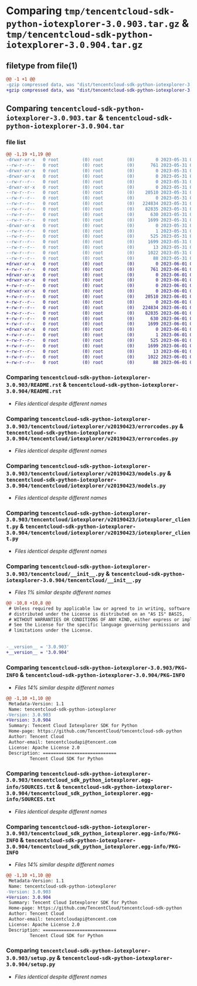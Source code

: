 # Comparing `tmp/tencentcloud-sdk-python-iotexplorer-3.0.903.tar.gz` & `tmp/tencentcloud-sdk-python-iotexplorer-3.0.904.tar.gz`

## filetype from file(1)

```diff
@@ -1 +1 @@
-gzip compressed data, was "dist/tencentcloud-sdk-python-iotexplorer-3.0.903.tar", last modified: Wed May 31 02:13:59 2023, max compression
+gzip compressed data, was "dist/tencentcloud-sdk-python-iotexplorer-3.0.904.tar", last modified: Thu Jun  1 02:37:24 2023, max compression
```

## Comparing `tencentcloud-sdk-python-iotexplorer-3.0.903.tar` & `tencentcloud-sdk-python-iotexplorer-3.0.904.tar`

### file list

```diff
@@ -1,19 +1,19 @@
-drwxr-xr-x   0 root         (0) root         (0)        0 2023-05-31 02:13:59.000000 tencentcloud-sdk-python-iotexplorer-3.0.903/
--rw-r--r--   0 root         (0) root         (0)      761 2023-05-31 02:13:59.000000 tencentcloud-sdk-python-iotexplorer-3.0.903/README.rst
-drwxr-xr-x   0 root         (0) root         (0)        0 2023-05-31 02:13:59.000000 tencentcloud-sdk-python-iotexplorer-3.0.903/tencentcloud/
-drwxr-xr-x   0 root         (0) root         (0)        0 2023-05-31 02:13:59.000000 tencentcloud-sdk-python-iotexplorer-3.0.903/tencentcloud/iotexplorer/
--rw-r--r--   0 root         (0) root         (0)        0 2023-05-31 02:13:59.000000 tencentcloud-sdk-python-iotexplorer-3.0.903/tencentcloud/iotexplorer/__init__.py
-drwxr-xr-x   0 root         (0) root         (0)        0 2023-05-31 02:13:59.000000 tencentcloud-sdk-python-iotexplorer-3.0.903/tencentcloud/iotexplorer/v20190423/
--rw-r--r--   0 root         (0) root         (0)    20510 2023-05-31 02:13:59.000000 tencentcloud-sdk-python-iotexplorer-3.0.903/tencentcloud/iotexplorer/v20190423/errorcodes.py
--rw-r--r--   0 root         (0) root         (0)        0 2023-05-31 02:13:59.000000 tencentcloud-sdk-python-iotexplorer-3.0.903/tencentcloud/iotexplorer/v20190423/__init__.py
--rw-r--r--   0 root         (0) root         (0)   224834 2023-05-31 02:13:59.000000 tencentcloud-sdk-python-iotexplorer-3.0.903/tencentcloud/iotexplorer/v20190423/models.py
--rw-r--r--   0 root         (0) root         (0)    82835 2023-05-31 02:13:59.000000 tencentcloud-sdk-python-iotexplorer-3.0.903/tencentcloud/iotexplorer/v20190423/iotexplorer_client.py
--rw-r--r--   0 root         (0) root         (0)      630 2023-05-31 02:13:59.000000 tencentcloud-sdk-python-iotexplorer-3.0.903/tencentcloud/__init__.py
--rw-r--r--   0 root         (0) root         (0)     1699 2023-05-31 02:13:59.000000 tencentcloud-sdk-python-iotexplorer-3.0.903/PKG-INFO
-drwxr-xr-x   0 root         (0) root         (0)        0 2023-05-31 02:13:59.000000 tencentcloud-sdk-python-iotexplorer-3.0.903/tencentcloud_sdk_python_iotexplorer.egg-info/
--rw-r--r--   0 root         (0) root         (0)        1 2023-05-31 02:13:59.000000 tencentcloud-sdk-python-iotexplorer-3.0.903/tencentcloud_sdk_python_iotexplorer.egg-info/dependency_links.txt
--rw-r--r--   0 root         (0) root         (0)      525 2023-05-31 02:13:59.000000 tencentcloud-sdk-python-iotexplorer-3.0.903/tencentcloud_sdk_python_iotexplorer.egg-info/SOURCES.txt
--rw-r--r--   0 root         (0) root         (0)     1699 2023-05-31 02:13:59.000000 tencentcloud-sdk-python-iotexplorer-3.0.903/tencentcloud_sdk_python_iotexplorer.egg-info/PKG-INFO
--rw-r--r--   0 root         (0) root         (0)       13 2023-05-31 02:13:59.000000 tencentcloud-sdk-python-iotexplorer-3.0.903/tencentcloud_sdk_python_iotexplorer.egg-info/top_level.txt
--rw-r--r--   0 root         (0) root         (0)     1022 2023-05-31 02:13:59.000000 tencentcloud-sdk-python-iotexplorer-3.0.903/setup.py
--rw-r--r--   0 root         (0) root         (0)       88 2023-05-31 02:13:59.000000 tencentcloud-sdk-python-iotexplorer-3.0.903/setup.cfg
+drwxr-xr-x   0 root         (0) root         (0)        0 2023-06-01 02:37:24.000000 tencentcloud-sdk-python-iotexplorer-3.0.904/
+-rw-r--r--   0 root         (0) root         (0)      761 2023-06-01 02:37:24.000000 tencentcloud-sdk-python-iotexplorer-3.0.904/README.rst
+drwxr-xr-x   0 root         (0) root         (0)        0 2023-06-01 02:37:24.000000 tencentcloud-sdk-python-iotexplorer-3.0.904/tencentcloud/
+drwxr-xr-x   0 root         (0) root         (0)        0 2023-06-01 02:37:24.000000 tencentcloud-sdk-python-iotexplorer-3.0.904/tencentcloud/iotexplorer/
+-rw-r--r--   0 root         (0) root         (0)        0 2023-06-01 02:37:24.000000 tencentcloud-sdk-python-iotexplorer-3.0.904/tencentcloud/iotexplorer/__init__.py
+drwxr-xr-x   0 root         (0) root         (0)        0 2023-06-01 02:37:24.000000 tencentcloud-sdk-python-iotexplorer-3.0.904/tencentcloud/iotexplorer/v20190423/
+-rw-r--r--   0 root         (0) root         (0)    20510 2023-06-01 02:37:24.000000 tencentcloud-sdk-python-iotexplorer-3.0.904/tencentcloud/iotexplorer/v20190423/errorcodes.py
+-rw-r--r--   0 root         (0) root         (0)        0 2023-06-01 02:37:24.000000 tencentcloud-sdk-python-iotexplorer-3.0.904/tencentcloud/iotexplorer/v20190423/__init__.py
+-rw-r--r--   0 root         (0) root         (0)   224834 2023-06-01 02:37:24.000000 tencentcloud-sdk-python-iotexplorer-3.0.904/tencentcloud/iotexplorer/v20190423/models.py
+-rw-r--r--   0 root         (0) root         (0)    82835 2023-06-01 02:37:24.000000 tencentcloud-sdk-python-iotexplorer-3.0.904/tencentcloud/iotexplorer/v20190423/iotexplorer_client.py
+-rw-r--r--   0 root         (0) root         (0)      630 2023-06-01 02:37:24.000000 tencentcloud-sdk-python-iotexplorer-3.0.904/tencentcloud/__init__.py
+-rw-r--r--   0 root         (0) root         (0)     1699 2023-06-01 02:37:24.000000 tencentcloud-sdk-python-iotexplorer-3.0.904/PKG-INFO
+drwxr-xr-x   0 root         (0) root         (0)        0 2023-06-01 02:37:24.000000 tencentcloud-sdk-python-iotexplorer-3.0.904/tencentcloud_sdk_python_iotexplorer.egg-info/
+-rw-r--r--   0 root         (0) root         (0)        1 2023-06-01 02:37:24.000000 tencentcloud-sdk-python-iotexplorer-3.0.904/tencentcloud_sdk_python_iotexplorer.egg-info/dependency_links.txt
+-rw-r--r--   0 root         (0) root         (0)      525 2023-06-01 02:37:24.000000 tencentcloud-sdk-python-iotexplorer-3.0.904/tencentcloud_sdk_python_iotexplorer.egg-info/SOURCES.txt
+-rw-r--r--   0 root         (0) root         (0)     1699 2023-06-01 02:37:24.000000 tencentcloud-sdk-python-iotexplorer-3.0.904/tencentcloud_sdk_python_iotexplorer.egg-info/PKG-INFO
+-rw-r--r--   0 root         (0) root         (0)       13 2023-06-01 02:37:24.000000 tencentcloud-sdk-python-iotexplorer-3.0.904/tencentcloud_sdk_python_iotexplorer.egg-info/top_level.txt
+-rw-r--r--   0 root         (0) root         (0)     1022 2023-06-01 02:37:24.000000 tencentcloud-sdk-python-iotexplorer-3.0.904/setup.py
+-rw-r--r--   0 root         (0) root         (0)       88 2023-06-01 02:37:24.000000 tencentcloud-sdk-python-iotexplorer-3.0.904/setup.cfg
```

### Comparing `tencentcloud-sdk-python-iotexplorer-3.0.903/README.rst` & `tencentcloud-sdk-python-iotexplorer-3.0.904/README.rst`

 * *Files identical despite different names*

### Comparing `tencentcloud-sdk-python-iotexplorer-3.0.903/tencentcloud/iotexplorer/v20190423/errorcodes.py` & `tencentcloud-sdk-python-iotexplorer-3.0.904/tencentcloud/iotexplorer/v20190423/errorcodes.py`

 * *Files identical despite different names*

### Comparing `tencentcloud-sdk-python-iotexplorer-3.0.903/tencentcloud/iotexplorer/v20190423/models.py` & `tencentcloud-sdk-python-iotexplorer-3.0.904/tencentcloud/iotexplorer/v20190423/models.py`

 * *Files identical despite different names*

### Comparing `tencentcloud-sdk-python-iotexplorer-3.0.903/tencentcloud/iotexplorer/v20190423/iotexplorer_client.py` & `tencentcloud-sdk-python-iotexplorer-3.0.904/tencentcloud/iotexplorer/v20190423/iotexplorer_client.py`

 * *Files identical despite different names*

### Comparing `tencentcloud-sdk-python-iotexplorer-3.0.903/tencentcloud/__init__.py` & `tencentcloud-sdk-python-iotexplorer-3.0.904/tencentcloud/__init__.py`

 * *Files 1% similar despite different names*

```diff
@@ -10,8 +10,8 @@
 # Unless required by applicable law or agreed to in writing, software
 # distributed under the License is distributed on an "AS IS" BASIS,
 # WITHOUT WARRANTIES OR CONDITIONS OF ANY KIND, either express or implied.
 # See the License for the specific language governing permissions and
 # limitations under the License.
 
 
-__version__ = '3.0.903'
+__version__ = '3.0.904'
```

### Comparing `tencentcloud-sdk-python-iotexplorer-3.0.903/PKG-INFO` & `tencentcloud-sdk-python-iotexplorer-3.0.904/PKG-INFO`

 * *Files 14% similar despite different names*

```diff
@@ -1,10 +1,10 @@
 Metadata-Version: 1.1
 Name: tencentcloud-sdk-python-iotexplorer
-Version: 3.0.903
+Version: 3.0.904
 Summary: Tencent Cloud Iotexplorer SDK for Python
 Home-page: https://github.com/TencentCloud/tencentcloud-sdk-python
 Author: Tencent Cloud
 Author-email: tencentcloudapi@tencent.com
 License: Apache License 2.0
 Description: ============================
         Tencent Cloud SDK for Python
```

### Comparing `tencentcloud-sdk-python-iotexplorer-3.0.903/tencentcloud_sdk_python_iotexplorer.egg-info/SOURCES.txt` & `tencentcloud-sdk-python-iotexplorer-3.0.904/tencentcloud_sdk_python_iotexplorer.egg-info/SOURCES.txt`

 * *Files identical despite different names*

### Comparing `tencentcloud-sdk-python-iotexplorer-3.0.903/tencentcloud_sdk_python_iotexplorer.egg-info/PKG-INFO` & `tencentcloud-sdk-python-iotexplorer-3.0.904/tencentcloud_sdk_python_iotexplorer.egg-info/PKG-INFO`

 * *Files 14% similar despite different names*

```diff
@@ -1,10 +1,10 @@
 Metadata-Version: 1.1
 Name: tencentcloud-sdk-python-iotexplorer
-Version: 3.0.903
+Version: 3.0.904
 Summary: Tencent Cloud Iotexplorer SDK for Python
 Home-page: https://github.com/TencentCloud/tencentcloud-sdk-python
 Author: Tencent Cloud
 Author-email: tencentcloudapi@tencent.com
 License: Apache License 2.0
 Description: ============================
         Tencent Cloud SDK for Python
```

### Comparing `tencentcloud-sdk-python-iotexplorer-3.0.903/setup.py` & `tencentcloud-sdk-python-iotexplorer-3.0.904/setup.py`

 * *Files identical despite different names*

